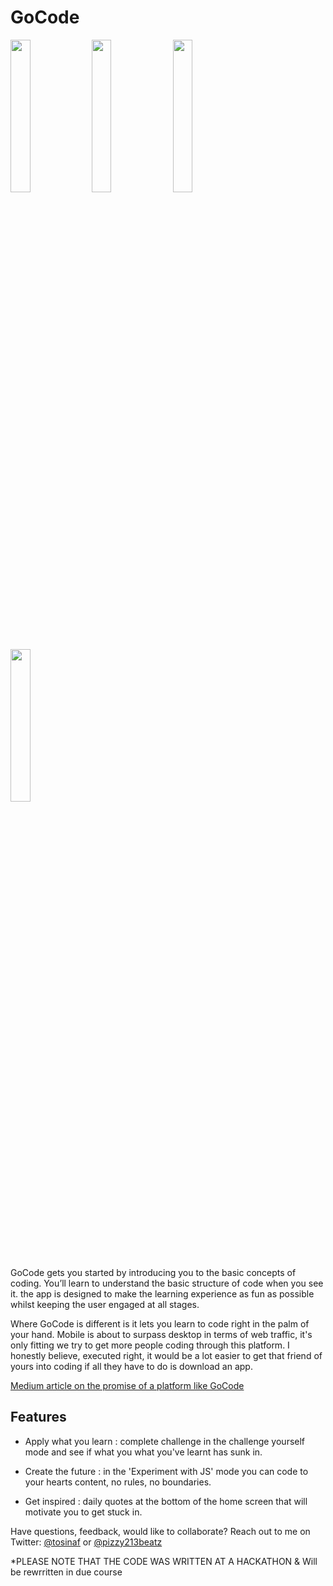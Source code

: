 GoCode
======

<img src="https://raw.github.com/TosinAF/GoCode/master/Screenshots/LaunchPage.png" height="25%" width="25%" />
<img src="https://raw.github.com/TosinAF/GoCode/master/Screenshots/LessonPicker.png" height="25%" width="25%" />
<img src="https://raw.github.com/TosinAF/GoCode/master/Screenshots/LessonView.png" height="25%" width="25%" /><br>
<img src="https://raw.github.com/TosinAF/GoCode/master/Screenshots/ChallengeMode.png" height="25%" width="25%" />


GoCode gets you started by introducing you to the basic concepts of coding. You’ll learn to understand the basic structure of code when you see it. the app is designed to make the learning experience as fun as possible whilst keeping the user engaged at all stages.<br>

Where GoCode is different is it lets you learn to code right in the palm of your hand. Mobile is about to surpass desktop in terms of web traffic, it's only fitting we try to get more people coding through this platform. I honestly believe, executed right, it would be a lot easier to get that friend of yours into coding if all they have to do is download an app.<br>

[Medium article on the promise of a platform like GoCode](https://medium.com/programming-ideas-tutorial-and-experience/9d04058a5972)

## Features


- Apply what you learn : complete challenge in the challenge yourself mode and see if what you what you've learnt has sunk in.

- Create the future : in the 'Experiment with JS' mode you can code to your hearts content, no rules, no boundaries.

- Get inspired : daily quotes at the bottom of the home screen that will motivate you to get stuck in.


Have questions, feedback, would like to collaborate? Reach out to me on Twitter: [@tosinaf](https://twitter.com/tosinaf) or [@pizzy213beatz](https://twitter.com/pizzy213beatz)

*PLEASE NOTE THAT THE CODE WAS WRITTEN AT A HACKATHON & Will be rewrritten in due course
